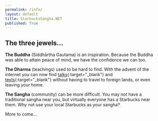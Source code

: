 ```yaml
---
permalink: /info/
layout: default
title: StarbucksSangha.NET
published: True
---
```

## The three jewels...

<b>The Buddha</b> (Siddhārtha Gautama) is an inspiration. Because the Buddha was able to attain peace of mind, we have the confidence we can too.

<b>The Dharma</b> (teachings) used to be hard to find. With the advent of the internet you can now find [talks](https://www.dhammatalks.org/mp3_collections_index.html){:target="_blank"} and [texts](https://www.dhammatalks.org/suttas/index.html){:target="_blank"} without having to travel to foreign lands, or even leaving your home.

<b>The Sangha</b> (community) can be more difficult. You may not have a traditional sangha near you, but virtually everyone has a Starbucks near them. Why not use your local Starbucks as your sangha?

More to come...
